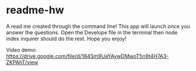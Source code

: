 # readme-hw
A read me created through the command line! This app will launch once you answer the questions. Open the Develope file in the terminal then node index inquirer should do the rest. Hope you enjoy!



Video demo: https://drive.google.com/file/d/184Sm9UaYAywDMwoT5n9t4H7A3-ZKPAhT/view
